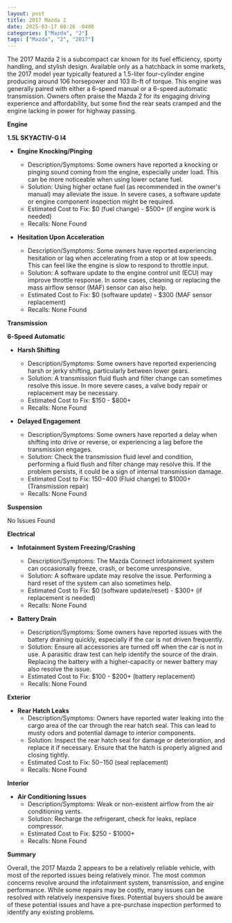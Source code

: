 ```yaml
---
layout: post
title: 2017 Mazda 2
date: 2025-03-17 08:26 -0400
categories: ["Mazda", "2"]
tags: ["Mazda", "2", "2017"]
---
```

The 2017 Mazda 2 is a subcompact car known for its fuel efficiency, sporty handling, and stylish design. Available only as a hatchback in some markets, the 2017 model year typically featured a 1.5-liter four-cylinder engine producing around 106 horsepower and 103 lb-ft of torque. This engine was generally paired with either a 6-speed manual or a 6-speed automatic transmission. Owners often praise the Mazda 2 for its engaging driving experience and affordability, but some find the rear seats cramped and the engine lacking in power for highway passing.

**Engine**

**1.5L SKYACTIV-G I4**

*   **Engine Knocking/Pinging**
    *   Description/Symptoms: Some owners have reported a knocking or pinging sound coming from the engine, especially under load. This can be more noticeable when using lower octane fuel.
    *   Solution: Using higher octane fuel (as recommended in the owner's manual) may alleviate the issue. In severe cases, a software update or engine component inspection might be required.
    *   Estimated Cost to Fix: $0 (fuel change) - $500+ (if engine work is needed)
    *   Recalls: None Found

* **Hesitation Upon Acceleration**
    * Description/Symptoms: Some owners have reported experiencing hesitation or lag when accelerating from a stop or at low speeds. This can feel like the engine is slow to respond to throttle input.
    * Solution: A software update to the engine control unit (ECU) may improve throttle response. In some cases, cleaning or replacing the mass airflow sensor (MAF) sensor can also help.
    * Estimated Cost to Fix: $0 (software update) - $300 (MAF sensor replacement)
    * Recalls: None Found

**Transmission**

**6-Speed Automatic**

*   **Harsh Shifting**
    *   Description/Symptoms: Some owners have reported experiencing harsh or jerky shifting, particularly between lower gears.
    *   Solution: A transmission fluid flush and filter change can sometimes resolve this issue. In more severe cases, a valve body repair or replacement may be necessary.
    *   Estimated Cost to Fix: $150 - $800+
    *   Recalls: None Found

*   **Delayed Engagement**
    * Description/Symptoms: Some owners have reported a delay when shifting into drive or reverse, or experiencing a lag before the transmission engages.
    * Solution: Check the transmission fluid level and condition, performing a fluid flush and filter change may resolve this. If the problem persists, it could be a sign of internal transmission damage.
    * Estimated Cost to Fix: $150-$400 (Fluid change) to $1000+ (Transmission repair)
    * Recalls: None Found

**Suspension**

No Issues Found

**Electrical**

*   **Infotainment System Freezing/Crashing**
    *   Description/Symptoms: The Mazda Connect infotainment system can occasionally freeze, crash, or become unresponsive.
    *   Solution: A software update may resolve the issue. Performing a hard reset of the system can also sometimes help.
    *   Estimated Cost to Fix: $0 (software update/reset) - $300+ (if replacement is needed)
    *   Recalls: None Found

*   **Battery Drain**
    *   Description/Symptoms: Some owners have reported issues with the battery draining quickly, especially if the car is not driven frequently.
    *   Solution: Ensure all accessories are turned off when the car is not in use. A parasitic draw test can help identify the source of the drain. Replacing the battery with a higher-capacity or newer battery may also resolve the issue.
    *   Estimated Cost to Fix: $100 - $200+ (battery replacement)
    *   Recalls: None Found

**Exterior**

*   **Rear Hatch Leaks**
    * Description/Symptoms: Owners have reported water leaking into the cargo area of the car through the rear hatch seal. This can lead to musty odors and potential damage to interior components.
    * Solution: Inspect the rear hatch seal for damage or deterioration, and replace it if necessary. Ensure that the hatch is properly aligned and closing tightly.
    * Estimated Cost to Fix: $50-$150 (seal replacement)
    * Recalls: None Found

**Interior**

*   **Air Conditioning Issues**
    *   Description/Symptoms: Weak or non-existent airflow from the air conditioning vents.
    *   Solution: Recharge the refrigerant, check for leaks, replace compressor.
    *   Estimated Cost to Fix: $250 - $1000+
    *   Recalls: None Found

**Summary**

Overall, the 2017 Mazda 2 appears to be a relatively reliable vehicle, with most of the reported issues being relatively minor. The most common concerns revolve around the infotainment system, transmission, and engine performance. While some repairs may be costly, many issues can be resolved with relatively inexpensive fixes. Potential buyers should be aware of these potential issues and have a pre-purchase inspection performed to identify any existing problems.

